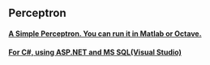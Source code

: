 <html>
<body>

<h2>Perceptron</h2>

<h4><u>A Simple Perceptron. You can run it in Matlab or Octave.</u></h4>
<h4><u>For C#, using ASP.NET and MS SQL(Visual Studio)</u></h4>
</body>
</html>